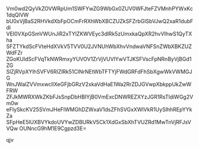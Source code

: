 Vm0wd2QyVkZOVWRpUm1SWFYwZG9WbGx0ZUV0WFJteFZVMnhPYWxKc1dqQlVW
bU0xVjBaS2RHVkdXbFpOCmFrRXhWbXBCZUZkSFZrbGlSbVJwQ2xaR1dubFdi
VEI0VXpGSmVWUnJiR2xTYlZKWVEyc3dlRk5zUmxkaQpXR2hvVlhwS1QyTXha
SFZTYkdScFVteHdXVkV5TVV0U2JVNUhWbXhvVndwaVNFSnZWbXBKZUZWdFZr
ZGoKUldScFVqTkNWRmxyYUVOV1ZrVjVUVlYwVTJKSFVscFpNRnByVjBGd1ZG
SlZjRVpXYlhSVFV6RlZlRk51ClNrNEtWbTFTYjFWdGRFdFhSbXgwWkVWMGJG
WnJWalZVVmxwcllXeGFjbGRzV2xkaVdHaE1Wa2RrZDJGVwpXbkppUkZwWFRW
ZFJkMWRXWkZKbFJsSnpDbHBIYjB0VmExcDNWREZXYzJGR1RsTldiWGg2Vm0w
eFIySkcKV25SVmJHeFlWMGhDZWxaV1dsZFhSVGxXWlVkR1UySlhhREpYYkZa
SFpHeE5lUXBVYkdoUVYwZDBURkV5Ck1XdGxSbXhTVUZRd1MwTnVjRFJsVVQw
OUNncG9hM1E9Cgpzd3E=

qjv